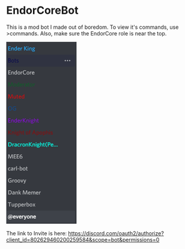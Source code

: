 # EndorCoreBot
This is a mod bot I made out of boredom. To view it's commands, use >commands. Also, make sure the EndorCore role is near the top.

![](Screenshot%202021-01-26%20183824.png)

The link to Invite is here: https://discord.com/oauth2/authorize?client_id=802629460200259584&scope=bot&permissions=0
